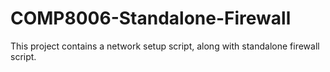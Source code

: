 COMP8006-Standalone-Firewall
============================

This project contains a network setup script, along with standalone firewall script. 
